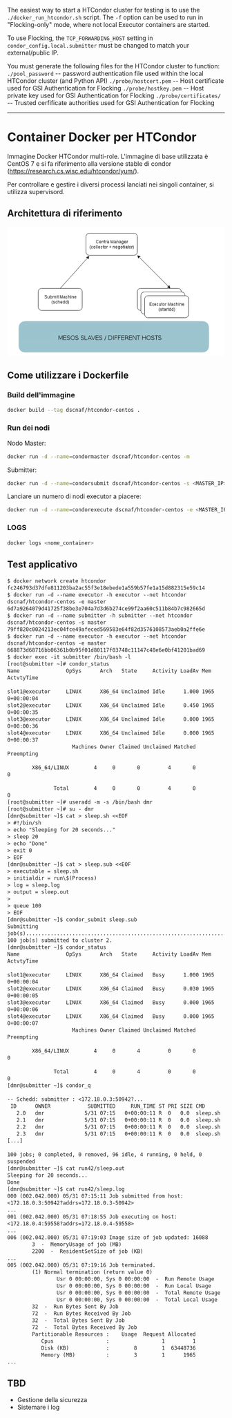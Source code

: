 The easiest way to start a HTCondor cluster for testing is to use the `./docker_run_htcondor.sh` script.  The `-f` option can be used to run in "Flocking-only" mode, where not local Executor containers are started.

To use Flocking, the `TCP_FORWARDING_HOST` setting in `condor_config.local.submitter` must be changed to match your external/public IP.

You must generate the following files for the HTCondor cluster to function:
`./pool_password` -- password authentication file used within the local HTCondor cluster (and Python API)
`./probe/hostcert.pem` -- Host certificate used for GSI Authentication for Flocking
`./probe/hostkey.pem` -- Host private key used for GSI Authentication for Flocking
`./probe/certificates/` -- Trusted cerfificate authorities used for GSI Authentication for Flocking


----
Container Docker per HTCondor
=============================

Immagine Docker HTCondor multi-role. L'immagine di base utilizzata è CentOS 7
e si fa riferimento alla versione stable di condor
(https://research.cs.wisc.edu/htcondor/yum/).

Per controllare e gestire i diversi processi lanciati nei singoli container,
si utilizza supervisord.


Architettura di riferimento
---------------------------

![Architettura HTCondor](architecture.png)


Come utilizzare i Dockerfile
----------------------------


### Build dell'immagine

```bash
docker build --tag dscnaf/htcondor-centos .
```


### Run dei nodi

Nodo Master:

```bash
docker run -d --name=condormaster dscnaf/htcondor-centos -m
```

Submitter:

```bash
docker run -d --name=condorsubmit dscnaf/htcondor-centos -s <MASTER_IP>
```

Lanciare un numero di nodi executor a piacere:

```bash
docker run -d --name=condorexecute dscnaf/htcondor-centos -e <MASTER_IP>
```


### LOGS

```bash
docker logs <nome_container>
```


Test applicativo
----------------

```
$ docker network create htcondor
fc246793d37dfe811203ba2ac55f3e18ebede1a559b57fe1a15d882315e59c14
$ docker run -d --name executor -h executor --net htcondor dscnaf/htcondor-centos -e master
6d7a9264079d41725f38be3e704a7d3d6b274ce99f2aa60c511b84b7c982665d
$ docker run -d --name submitter -h submitter --net htcondor dscnaf/htcondor-centos -s master
79ff820c0024213ec04fce49afeced569583e64f82d3576108573aeb0a2ffe6e
$ docker run -d --name executor -h executor --net htcondor dscnaf/htcondor-centos -e master
668873d68716bb06361b0b95f01d80117f03748c11147c48e6e0bf41201bad69
$ docker exec -it submitter /bin/bash -l
[root@submitter ~]# condor_status
Name               OpSys      Arch   State     Activity LoadAv Mem   ActvtyTime

slot1@executor     LINUX      X86_64 Unclaimed Idle      1.000 1965  0+00:00:04
slot2@executor     LINUX      X86_64 Unclaimed Idle      0.450 1965  0+00:00:35
slot3@executor     LINUX      X86_64 Unclaimed Idle      0.000 1965  0+00:00:36
slot4@executor     LINUX      X86_64 Unclaimed Idle      0.000 1965  0+00:00:37
                     Machines Owner Claimed Unclaimed Matched Preempting

        X86_64/LINUX        4     0       0         4       0          0

               Total        4     0       0         4       0          0
[root@submitter ~]# useradd -m -s /bin/bash dmr
[root@submitter ~]# su - dmr
[dmr@submitter ~]$ cat > sleep.sh <<EOF
> #!/bin/sh
> echo "Sleeping for 20 seconds..."
> sleep 20
> echo "Done"
> exit 0
> EOF
[dmr@submitter ~]$ cat > sleep.sub <<EOF
> executable = sleep.sh
> initialdir = run\$(Process)
> log = sleep.log
> output = sleep.out
>
> queue 100
> EOF
[dmr@submitter ~]$ condor_submit sleep.sub
Submitting job(s)....................................................................................................
100 job(s) submitted to cluster 2.
[dmr@submitter ~]$ condor_status
Name               OpSys      Arch   State     Activity LoadAv Mem   ActvtyTime

slot1@executor     LINUX      X86_64 Claimed   Busy      1.000 1965  0+00:00:04
slot2@executor     LINUX      X86_64 Claimed   Busy      0.030 1965  0+00:00:05
slot3@executor     LINUX      X86_64 Claimed   Busy      0.000 1965  0+00:00:06
slot4@executor     LINUX      X86_64 Claimed   Busy      0.000 1965  0+00:00:07
                     Machines Owner Claimed Unclaimed Matched Preempting

        X86_64/LINUX        4     0       4         0       0          0

               Total        4     0       4         0       0          0
[dmr@submitter ~]$ condor_q

-- Schedd: submitter : <172.18.0.3:50942?...
 ID      OWNER            SUBMITTED     RUN_TIME ST PRI SIZE CMD
   2.0   dmr             5/31 07:15   0+00:00:11 R  0   0.0  sleep.sh
   2.1   dmr             5/31 07:15   0+00:00:11 R  0   0.0  sleep.sh
   2.2   dmr             5/31 07:15   0+00:00:11 R  0   0.0  sleep.sh
   2.3   dmr             5/31 07:15   0+00:00:11 R  0   0.0  sleep.sh
[...]

100 jobs; 0 completed, 0 removed, 96 idle, 4 running, 0 held, 0 suspended
[dmr@submitter ~]$ cat run42/sleep.out
Sleeping for 20 seconds...
Done
[dmr@submitter ~]$ cat run42/sleep.log
000 (002.042.000) 05/31 07:15:11 Job submitted from host: <172.18.0.3:50942?addrs=172.18.0.3-50942>
...
001 (002.042.000) 05/31 07:18:55 Job executing on host: <172.18.0.4:59558?addrs=172.18.0.4-59558>
...
006 (002.042.000) 05/31 07:19:03 Image size of job updated: 16088
        3  -  MemoryUsage of job (MB)
        2200  -  ResidentSetSize of job (KB)
...
005 (002.042.000) 05/31 07:19:16 Job terminated.
        (1) Normal termination (return value 0)
                Usr 0 00:00:00, Sys 0 00:00:00  -  Run Remote Usage
                Usr 0 00:00:00, Sys 0 00:00:00  -  Run Local Usage
                Usr 0 00:00:00, Sys 0 00:00:00  -  Total Remote Usage
                Usr 0 00:00:00, Sys 0 00:00:00  -  Total Local Usage
        32  -  Run Bytes Sent By Job
        72  -  Run Bytes Received By Job
        32  -  Total Bytes Sent By Job
        72  -  Total Bytes Received By Job
        Partitionable Resources :    Usage  Request Allocated
           Cpus                 :                 1         1
           Disk (KB)            :        8        1  63448736
           Memory (MB)          :        3        1      1965
...
```


TBD
---

* Gestione della sicurezza
* Sistemare i log

